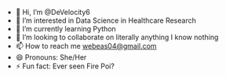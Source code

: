 - 👋 Hi, I’m @DeVelocity6
- 👀 I’m interested in Data Science in Healthcare Research 
- 🌱 I’m currently learning Python 
- 💞️ I’m looking to collaborate on literally anything I know nothing 
- 📫 How to reach me webeas04@gmail.com
- 😄 Pronouns: She/Her
- ⚡ Fun fact: Ever seen Fire Poi?

<!---
DeVelocity6/DeVelocity6 is a ✨ special ✨ repository because its `README.md` (this file) appears on your GitHub profile.
You can click the Preview link to take a look at your changes.
--->
